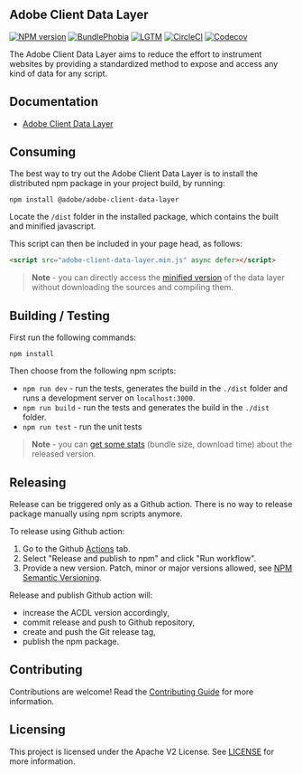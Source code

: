 
## Adobe Client Data Layer

[![NPM version](https://badgen.net/npm/v/@adobe/adobe-client-data-layer)](https://www.npmjs.com/package/@adobe/adobe-client-data-layer)
[![BundlePhobia](https://badgen.net/bundlephobia/minzip/@adobe/adobe-client-data-layer)](https://bundlephobia.com/result?p=@adobe/adobe-client-data-layer)
[![LGTM](https://badgen.net/lgtm/grade/g/adobe/adobe-client-data-layer)](https://lgtm.com/projects/g/adobe/adobe-client-data-layer)
[![CircleCI](https://badgen.net/circleci/github/adobe/adobe-client-data-layer)](https://app.circleci.com/pipelines/github/adobe/adobe-client-data-layer)
[![Codecov](https://badgen.net/codecov/c/github/adobe/adobe-client-data-layer)](https://codecov.io/gh/adobe/adobe-client-data-layer)

The Adobe Client Data Layer aims to reduce the effort to instrument websites by providing a standardized method to expose and access any kind of data for any script.

## Documentation

* [Adobe Client Data Layer](https://github.com/adobe/adobe-client-data-layer/wiki)

## Consuming

The best way to try out the Adobe Client Data Layer is to install the distributed npm package in your project build, by running:
```
npm install @adobe/adobe-client-data-layer
```

Locate the `/dist` folder in the installed package, which contains the built and minified javascript.

This script can then be included in your page head, as follows:

```html
<script src="adobe-client-data-layer.min.js" async defer></script>
```

> **Note** - you can directly access the [minified version](https://unpkg.com/browse/@adobe/adobe-client-data-layer@2.0.1/dist/adobe-client-data-layer.min.js) of the data layer without downloading the sources and compiling them.

## Building / Testing

First run the following commands:
```
npm install
```

Then choose from the following npm scripts:
* `npm run dev` - run the tests, generates the build in the `./dist` folder and runs a development server on `localhost:3000`.
* `npm run build` - run the tests and generates the build in the `./dist` folder.
* `npm run test` - run the unit tests

> **Note** - you can [get some stats](https://bundlephobia.com/result?p=@adobe/adobe-client-data-layer@2.0.1) (bundle size, download time) about the released version.

## Releasing

Release can be triggered only as a Github action. There is no way to release package manually using npm scripts anymore.

To release using Github action:
1. Go to the Github [Actions](https://github.com/adobe/adobe-client-data-layer/actions) tab.
2. Select "Release and publish to npm" and click "Run workflow".
3. Provide a new version. Patch, minor or major versions allowed, see [NPM Semantic Versioning](https://docs.npmjs.com/about-semantic-versioning).

Release and publish Github action will:
* increase the ACDL version accordingly,
* commit release and push to Github repository,
* create and push the Git release tag,
* publish the npm package.

## Contributing

Contributions are welcome! Read the [Contributing Guide](./.github/CONTRIBUTING.md) for more information.

## Licensing

This project is licensed under the Apache V2 License. See [LICENSE](LICENSE) for more information.
